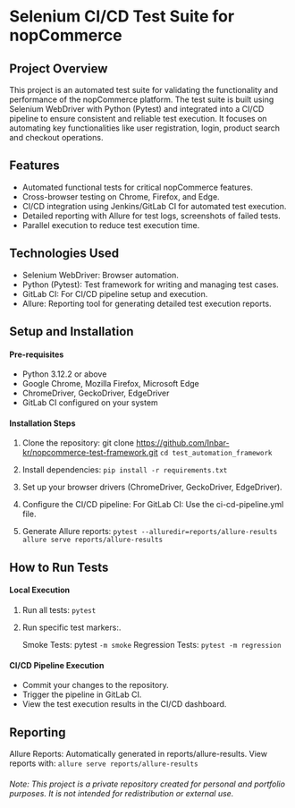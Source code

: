 # Selenium CI/CD Test Suite for nopCommerce

## Project Overview

This project is an automated test suite for validating the functionality and performance of the nopCommerce platform. 
The test suite is built using Selenium WebDriver with Python (Pytest) and integrated into a CI/CD pipeline to ensure consistent and reliable test execution. 
It focuses on automating key functionalities like user registration, login, product search and checkout operations.

## Features

* Automated functional tests for critical nopCommerce features.
* Cross-browser testing on Chrome, Firefox, and Edge.
* CI/CD integration using Jenkins/GitLab CI for automated test execution.
* Detailed reporting with Allure for test logs, screenshots of failed tests.
* Parallel execution to reduce test execution time.

## Technologies Used

* Selenium WebDriver: Browser automation.
* Python (Pytest): Test framework for writing and managing test cases.
* GitLab CI: For CI/CD pipeline setup and execution.
* Allure: Reporting tool for generating detailed test execution reports.


## Setup and Installation

#### Pre-requisites
* Python 3.12.2 or above
* Google Chrome, Mozilla Firefox, Microsoft Edge
* ChromeDriver, GeckoDriver, EdgeDriver
* GitLab CI configured on your system

#### Installation Steps

1. Clone the repository:
git clone https://github.com/Inbar-kr/nopcommerce-test-framework.git
`cd test_automation_framework`

2. Install dependencies:
`pip install -r requirements.txt`
3. Set up your browser drivers (ChromeDriver, GeckoDriver, EdgeDriver).
4. Configure the CI/CD pipeline:
For GitLab CI: Use the ci-cd-pipeline.yml file.
5. Generate Allure reports:
`pytest --alluredir=reports/allure-results`
`allure serve reports/allure-results`

## How to Run Tests

#### Local Execution
1. Run all tests:
`pytest`
2. Run specific test markers:.

    Smoke Tests: pytest `-m smoke`
    Regression Tests: `pytest -m regression`

#### CI/CD Pipeline Execution
* Commit your changes to the repository.
* Trigger the pipeline in GitLab CI.
* View the test execution results in the CI/CD dashboard.

## Reporting
Allure Reports: Automatically generated in reports/allure-results. View reports with:
`allure serve reports/allure-results`


###### Note: This project is a private repository created for personal and portfolio purposes. It is not intended for redistribution or external use.
